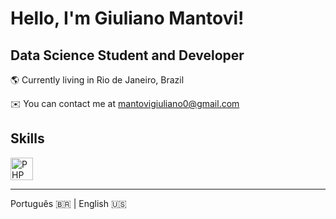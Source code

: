 # Hello, I'm Giuliano Mantovi!

## Data Science Student and Developer

🌎 Currently living in Rio de Janeiro, Brazil

✉️ You can contact me at mantovigiuliano0@gmail.com

## Skills
<a href="https://www.java.com" target="_blank" rel="noreferrer"><img src="https://raw.githubusercontent.com/danielcranney/readme-generator/main/public/icons/skills/php-colored.svg" width="36" height="36" alt="PHP" /></a>
___
Português 🇧🇷 | English :us:
